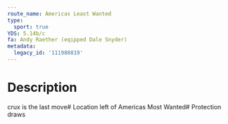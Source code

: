 ```yaml
---
route_name: Americas Least Wanted
type:
  sport: true
YDS: 5.14b/c
fa: Andy Raether (eqipped Dale Snyder)
metadata:
  legacy_id: '111980819'
---
```

# Description
crux is the last move# Location
left of Americas Most Wanted# Protection
draws